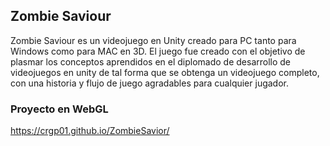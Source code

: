 ## Zombie Saviour
Zombie Saviour es un videojuego en Unity creado para PC tanto para Windows como para MAC en 3D. El juego fue creado con el objetivo de plasmar los conceptos aprendidos en el diplomado de desarrollo de videojuegos en unity de tal forma que se obtenga un videojuego completo, con una historia y flujo de juego agradables para cualquier jugador.	

### Proyecto en WebGL
https://crgp01.github.io/ZombieSavior/

